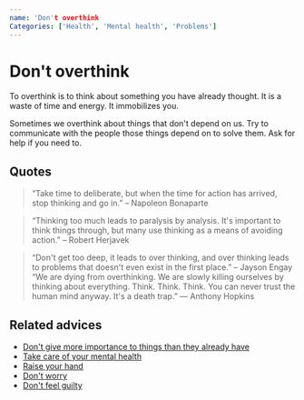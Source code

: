```yaml
---
name: 'Don't overthink
Categories: ['Health', 'Mental health', 'Problems']
---
```

# Don't overthink

To overthink is to think about something you have already thought. It is a waste of time and energy. It immobilizes you.

Sometimes we overthink about things that don't depend on us. Try to communicate with the people those things depend on to solve them. Ask for help if you need to.

## Quotes

> “Take time to deliberate, but when the time for action has arrived, stop thinking and go in.” – Napoleon Bonaparte

> “Thinking too much leads to paralysis by analysis. It's important to think things through, but many use thinking as a means of avoiding action.” – Robert Herjavek

> “Don't get too deep, it leads to over thinking, and over thinking leads to problems that doesn't even exist in the first place.” – Jayson Engay
> “We are dying from overthinking. We are slowly killing ourselves by thinking about everything. Think. Think. Think. You can never trust the human mind anyway. It's a death trap.” ― Anthony Hopkins

## Related advices

- [Don't give more importance to things than they already have](../Don't%20give%20more%20importance%20to%20things%20than%20they%20already%20have/index.md)
- [Take care of your mental health](../Take%20care%20of%20your%20mental%20health/index.md)
- [Raise your hand](../Raise%20your%20hand/index.md)
- [Don't worry](../Don't%20worry/index.md)
- [Don't feel guilty](../Don't%20feel%20guilty/index.md)
